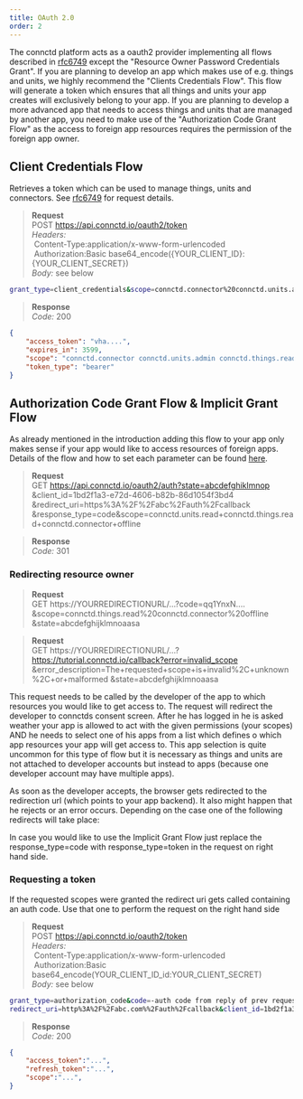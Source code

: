 ```yaml
---
title: OAuth 2.0
order: 2
---
```


The connctd platform acts as a oauth2 provider implementing all flows described in
[rfc6749](https://tools.ietf.org/html/rfc6749#section-4) except the "Resource Owner Password Credentials Grant". If you
are planning to develop an app which makes use of e.g. things and units, we highly recommend the
"Clients Credentials Flow". This flow will generate a token which ensures that all things and units your
app creates will exclusively belong to your app. If you are planning to develop a more advanced app that needs to
access things and units that are managed by another app, you need to make use of the
"Authorization Code Grant Flow" as the access to foreign app resources requires the permission of the foreign app
owner.

## Client Credentials Flow

Retrieves a token which can be used to manage things, units and connectors. See [rfc6749](https://tools.ietf.org/html/rfc6749#section-4.4)
for request details.

> **Request**<br>
> POST https://api.connctd.io/oauth2/token<br>
> *Headers:*<br>
> &nbsp;Content-Type:application/x-www-form-urlencoded<br>
> &nbsp;Authorization:Basic base64_encode({YOUR_CLIENT_ID}:{YOUR_CLIENT_SECRET})<br>
> *Body:* see below<br>

```bash
grant_type=client_credentials&scope=connctd.connector%20connctd.units.admin%20connctd.things.read%20connctd.units.read%20connctd.things.action
```

> **Response**<br>
> *Code:* 200

```json
{
    "access_token": "vha....",
    "expires_in": 3599,
    "scope": "connctd.connector connctd.units.admin connctd.things.read connctd.units.read connctd.things.action",
    "token_type": "bearer"
}
```

## Authorization Code Grant Flow & Implicit Grant Flow

As already mentioned in the introduction adding this flow to your app only makes sense if your app would like to access
 resources of foreign apps. Details of the flow and how to set each parameter can be found [here](https://tools.ietf.org/html/rfc6749#section-4.1).

> **Request**<br>
> GET https://api.connctd.io/oauth2/auth?state=abcdefghiklmnop
> &client_id=1bd2f1a3-e72d-4606-b82b-86d1054f3bd4
> &redirect_uri=https%3A%2F%2Fabc%2Fauth%2Fcallback
> &response_type=code&scope=connctd.units.read+connctd.things.read+connctd.connector+offline

> **Response**<br>
> *Code:* 301

### Redirecting resource owner

> **Request**<br>
> GET https://YOURREDIRECTIONURL/...?code=qq1YnxN....
> &scope=connctd.things.read%20connctd.connector%20offline
> &state=abcdefghijklmnoaasa

> **Request**<br>
> GET https://YOURREDIRECTIONURL/...?https://tutorial.connctd.io/callback?error=invalid_scope
> &error_description=The+requested+scope+is+invalid%2C+unknown%2C+or+malformed
> &state=abcdefghijklmnoaasa

This request needs to be called by the developer of the app to which resources you would like to get access to. The
request will redirect the developer to connctds consent screen. After he has logged in he is asked weather your app is
allowed to act with the given permissions (your scopes) AND he needs to select one of his apps from a list which defines
 o which app resources your app will get access to. This app selection is quite uncommon for this type of flow but it is
necessary as things and units are not attached to developer accounts but instead to apps (because one
developer account may have multiple apps).

As soon as the developer accepts, the browser gets redirected to the redirection url (which points to your app backend).
It also might happen that he rejects or an error occurs. Depending on the case one of the following redirects will take place:

<aside class="notice">
  In case you would like to use the Implicit Grant Flow just replace the response_type=code with response_type=token in the request on right hand side.
</aside>

### Requesting a token

If the requested scopes were granted the redirect uri gets called containing an auth code. Use that one to perform the
request on the right hand side

> **Request**<br>
> POST https://api.connctd.io/oauth2/token<br>
> *Headers:*<br>
> &nbsp;Content-Type:application/x-www-form-urlencoded<br>
> &nbsp;Authorization:Basic base64_encode(YOUR_CLIENT_ID_id:YOUR_CLIENT_SECRET)<br>
> *Body:* see below<br>

```bash
grant_type=authorization_code&code=-auth code from reply of prev request-&
redirect_uri=http%3A%2F%2Fabc.com%%2Fauth%2Fcallback&client_id=1bd2f1a3-e72d-4606-b82b-86d1054f3bd4
```

> **Response**<br>
> *Code:* 200

```json
{
    "access_token":"...",
    "refresh_token":"...",
    "scope":"...",
}
```
